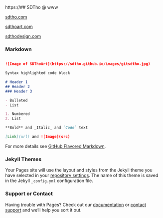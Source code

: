 https://## SDTho @ www

[sdtho.com](https://www.sdtho.com/)

[sdthoart.com](https://www.sdthoart.com/)

[sdthodesign.com](https://www.sdthodesign.com/)


### Markdown

```markdown

![Image of SDThoArt](https://sdtho.github.io/images/gitsdtho.jpg)

```

```markdown
Syntax highlighted code block

# Header 1
## Header 2
### Header 3

- Bulleted
- List

1. Numbered
2. List

**Bold** and _Italic_ and `Code` text

[Link](url) and ![Image](src)
```

For more details see [GitHub Flavored Markdown](https://guides.github.com/features/mastering-markdown/).

### Jekyll Themes

Your Pages site will use the layout and styles from the Jekyll theme you have selected in your [repository settings](https://github.com/SDTho/sdtho.github.io/settings). The name of this theme is saved in the Jekyll `_config.yml` configuration file.

### Support or Contact

Having trouble with Pages? Check out our [documentation](https://help.github.com/categories/github-pages-basics/) or [contact support](https://github.com/contact) and we’ll help you sort it out.
